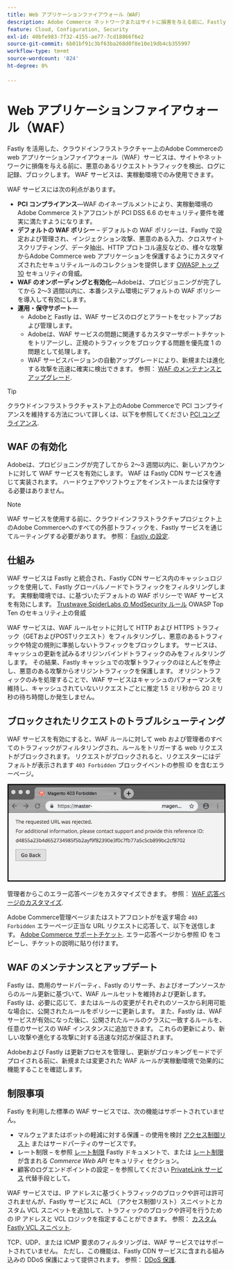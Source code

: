 ```yaml
---
title: Web アプリケーションファイアウォール（WAF）
description: Adobe Commerce ネットワークまたはサイトに損害を与える前に、Fastly WAF サービスが悪意のあるリクエストトラフィックを検出、ログ記録、ブロックする仕組みについて説明します。
feature: Cloud, Configuration, Security
exl-id: 40bfe983-7f32-4155-ae77-7cd18866f6e2
source-git-commit: 6b01bf91c3bf63ba268d0f8e10e19db4cb355997
workflow-type: tm+mt
source-wordcount: '824'
ht-degree: 0%

---
```


# Web アプリケーションファイアウォール（WAF）

Fastly を活用した、クラウドインフラストラクチャー上のAdobe Commerceの web アプリケーションファイアウォール（WAF）サービスは、サイトやネットワークに損傷を与える前に、悪意のあるリクエストトラフィックを検出、ログに記録、ブロックします。 WAF サービスは、実稼動環境でのみ使用できます。

WAF サービスには次の利点があります。

- **PCI コンプライアンス**—WAF のイネーブルメントにより、実稼動環境のAdobe Commerce ストアフロントが PCI DSS 6.6 のセキュリティ要件を確実に満たすようになります。
- **デフォルトの WAF ポリシー** – デフォルトの WAF ポリシーは、Fastly で設定および管理され、インジェクション攻撃、悪意のある入力、クロスサイトスクリプティング、データ抽出、HTTP プロトコル違反などの、様々な攻撃からAdobe Commerce web アプリケーションを保護するようにカスタマイズされたセキュリティルールのコレクションを提供します [OWASP トップ 10](https://owasp.org/www-project-top-ten/) セキュリティの脅威。
- **WAF のオンボーディングと有効化**—Adobeは、プロビジョニングが完了してから 2～3 週間以内に、本番システム環境にデフォルトの WAF ポリシーを導入して有効にします。
- **運用・保守サポート**—
   - Adobeと Fastly は、WAF サービスのログとアラートをセットアップおよび管理します。
   - Adobeは、WAF サービスの問題に関連するカスタマーサポートチケットをトリアージし、正規のトラフィックをブロックする問題を優先度 1 の問題として処理します。
   - WAF サービスバージョンの自動アップグレードにより、新規または進化する攻撃を迅速に確実に検出できます。 参照： [WAF のメンテナンスとアップグレード](#waf-maintenance-and-updates).

>[!TIP]
>
>クラウドインフラストラクチャストア上のAdobe Commerceで PCI コンプライアンスを維持する方法について詳しくは、以下を参照してください [PCI コンプライアンス](https://business.adobe.com/products/magento/pci-compliance.html).

## WAF の有効化

Adobeは、プロビジョニングが完了してから 2～3 週間以内に、新しいアカウントに対して WAF サービスを有効にします。 WAF は Fastly CDN サービスを通じて実装されます。 ハードウェアやソフトウェアをインストールまたは保守する必要はありません。

>[!NOTE]
>
>WAF サービスを使用する前に、クラウドインフラストラクチャプロジェクト上のAdobe Commerceへのすべての外部トラフィックを、Fastly サービスを通じてルーティングする必要があります。 参照： [Fastly の設定](fastly-configuration.md).

## 仕組み

WAF サービスは Fastly と統合され、Fastly CDN サービス内のキャッシュロジックを使用して、Fastly グローバルノードでトラフィックをフィルタリングします。 実稼動環境では、に基づいたデフォルトの WAF ポリシーで WAF サービスを有効にします。 [Trustwave SpiderLabs の ModSecurity ルール](https://github.com/owasp-modsecurity/ModSecurity) OWASP Top Ten のセキュリティ上の脅威

WAF サービスは、WAF ルールセットに対して HTTP および HTTPS トラフィック（GETおよびPOSTリクエスト）をフィルタリングし、悪意のあるトラフィックや特定の規則に準拠しないトラフィックをブロックします。 サービスは、キャッシュの更新を試みるオリジンバインドトラフィックのみをフィルタリングします。 その結果、Fastly キャッシュでの攻撃トラフィックのほとんどを停止し、悪意のある攻撃からオリジントラフィックを保護します。 オリジントラフィックのみを処理することで、WAF サービスはキャッシュのパフォーマンスを維持し、キャッシュされていないリクエストごとに推定 1.5 ミリ秒から 20 ミリ秒の待ち時間しか発生しません。

## ブロックされたリクエストのトラブルシューティング

WAF サービスを有効にすると、WAF ルールに対して web および管理者のすべてのトラフィックがフィルタリングされ、ルールをトリガーする web リクエストがブロックされます。 リクエストがブロックされると、リクエスターにはデフォルトが表示されます `403 Forbidden` ブロックイベントの参照 ID を含むエラーページ。

![WAF エラーページ](../../assets/cdn/fastly-waf-403-error.png)

管理者からこのエラー応答ページをカスタマイズできます。 参照： [WAF 応答ページのカスタマイズ](fastly-custom-response.md#customize-the-waf-error-page).

Adobe Commerce管理ページまたはストアフロントがを返す場合 `403 Forbidden` エラーページ正当な URL リクエストに応答して、以下を送信します。 [Adobe Commerce サポートチケット](https://experienceleague.adobe.com/docs/commerce-knowledge-base/kb/help-center-guide/magento-help-center-user-guide.html#submit-ticket). エラー応答ページから参照 ID をコピーし、チケットの説明に貼り付けます。

## WAF のメンテナンスとアップデート

Fastly は、商用のサードパーティ、Fastly のリサーチ、およびオープンソースからのルール更新に基づいて、WAF ルールセットを維持および更新します。 Fastly は、必要に応じて、またはルールの変更がそれぞれのソースから利用可能な場合に、公開されたルールをポリシーに更新します。 また、Fastly は、WAF サービスが有効になった後に、公開されたルールのクラスに一致するルールを、任意のサービスの WAF インスタンスに追加できます。 これらの更新により、新しい攻撃や進化する攻撃に対する迅速な対応が保証されます。

Adobeおよび Fastly は更新プロセスを管理し、更新がブロッキングモードでデプロイされる前に、新規または変更された WAF ルールが実稼動環境で効果的に機能することを確認します。

## 制限事項

Fastly を利用した標準の WAF サービスでは、次の機能はサポートされていません。

- マルウェアまたはボットの軽減に対する保護 – の使用を検討 [アクセス制御リスト](./fastly-vcl-allowlist.md) またはサードパーティのサービスです。
- レート制限 – を参照 [レート制限](https://github.com/fastly/fastly-magento2/blob/master/Documentation/Guides/RATE-LIMITING.md) Fastly ドキュメントで、または [レート制限](https://developer.adobe.com/commerce/webapi/get-started/rate-limiting/) が含まれる _Commerce Web API_ セキュリティ セクション。
- 顧客のログエンドポイントの設定 – を参照してください [PrivateLink サービス](../development/privatelink-service.md) 代替手段として。

WAF サービスでは、IP アドレスに基づくトラフィックのブロックや許可は許可されませんが、Fastly サービスに ACL （アクセス制御リスト）スニペットとカスタム VCL スニペットを追加して、トラフィックのブロックや許可を行うための IP アドレスと VCL ロジックを指定することができます。 参照： [カスタム Fastly VCL スニペット](fastly-vcl-custom-snippets.md).

TCP、UDP、または ICMP 要求のフィルタリングは、WAF サービスではサポートされていません。 ただし、この機能は、Fastly CDN サービスに含まれる組み込みの DDoS 保護によって提供されます。 参照： [DDoS 保護](fastly.md#ddos-protection).
